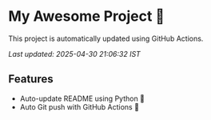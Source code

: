 # My Awesome Project 🚀

This project is automatically updated using GitHub Actions.

_Last updated: 2025-04-30 21:06:32 IST_

## Features
- Auto-update README using Python 🐍
- Auto Git push with GitHub Actions 🤖
